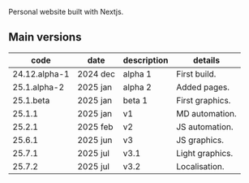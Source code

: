 Personal website built with Nextjs.

## Main versions

| code          | date     | description | details         |
|---------------|----------|-------------|-----------------|
| 24.12.alpha-1 | 2024 dec | alpha 1     | First build.    |
| 25.1.alpha-2  | 2025 jan | alpha 2     | Added pages.    |
| 25.1.beta     | 2025 jan | beta 1      | First graphics. |
| 25.1.1        | 2025 jan | v1          | MD automation.  |
| 25.2.1        | 2025 feb | v2          | JS automation.  |
| 25.6.1        | 2025 jun | v3          | JS graphics.    |
| 25.7.1        | 2025 jul | v3.1        | Light graphics. |
| 25.7.2        | 2025 jul | v3.2        | Localisation.   |
